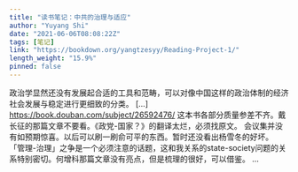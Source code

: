 ```yaml
---
title: "读书笔记：中共的治理与适应"
author: "Yuyang Shi"
date: "2021-06-06T08:08:22Z"
tags: [笔记]
link: "https://bookdown.org/yangtzesyy/Reading-Project-1/"
length_weight: "15.9%"
pinned: false
---
```


政治学显然还没有发展起合适的工具和范畴，可以对像中国这样的政治体制的经济社会发展与稳定进行更细致的分类。 [...] https://book.douban.com/subject/26592476/ 这本书各部分质量参差不齐。戴长征的那篇文章不要看。《政党-国家？》的翻译太烂，必须找原文。 会议集并没有如预期惊喜。以后可以刷一刷俞可平的东西。暂时还没看出杨雪冬的好坏。 「管理-治理」之争是一个必须注意的话题，这和我关系的state-society问题的关系特别密切。何增科那篇文章没有亮点，但是梳理的很好，可以借鉴。 ...
